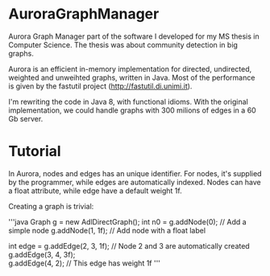 AuroraGraphManager
==================

Aurora Graph Manager part of the software I developed for my MS thesis in Computer Science.
The thesis was about community detection in big graphs.

Aurora is an efficient in-memory implementation for directed, undirected, weighted and unweihted graphs, written in Java.
Most of the performance is given by the fastutil project (http://fastutil.di.unimi.it).

I'm rewriting the code in Java 8, with functional idioms. With the original implementation, we could handle
graphs with 300 milions of edges in a 60 Gb server.


Tutorial
==================

In Aurora, nodes and edges has an unique identifier. For nodes, it's supplied by the programmer, while edges are
automatically indexed. Nodes can have a float attribute, while edge have a default weight 1f.

Creating a graph is trivial:

'''java
Graph g = new AdlDirectGraph();
int n0 = g.addNode(0);          // Add a simple node
g.addNode(1, 1f);               // Add node with a float label

int edge = g.addEdge(2, 3, 1f); // Node 2 and 3 are automatically created
g.addEdge(3, 4, 3f);  
g.addEdge(4, 2);                // This edge has weight 1f
'''
